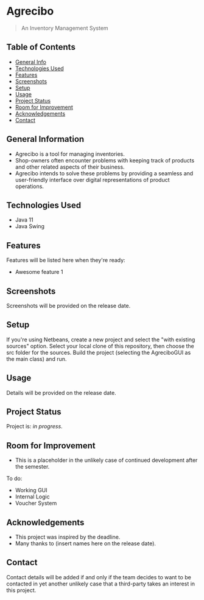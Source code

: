# Agrecibo
> An Inventory Management System

## Table of Contents
* [General Info](#general-information)
* [Technologies Used](#technologies-used)
* [Features](#features)
* [Screenshots](#screenshots)
* [Setup](#setup)
* [Usage](#usage)
* [Project Status](#project-status)
* [Room for Improvement](#room-for-improvement)
* [Acknowledgements](#acknowledgements)
* [Contact](#contact)


## General Information
- Agrecibo is a tool for managing inventories.
- Shop-owners often encounter problems with keeping track of products and other related aspects of their business.
- Agrecibo intends to solve these problems by providing a seamless and user-friendly interface over digital representations of product operations.


## Technologies Used
- Java 11
- Java Swing


## Features
Features will be listed here when they're ready:
- Awesome feature 1


## Screenshots
Screenshots will be provided on the release date.


## Setup
If you're using Netbeans, create a new project and select the "with existing sources" option.
Select your local clone of this repository, then choose the src folder for the sources.
Build the project (selecting the AgreciboGUI as the main class) and run.


## Usage
Details will be provided on the release date.


## Project Status
Project is: _in progress_.


## Room for Improvement
- This is a placeholder in the unlikely case of continued development after the semester.

To do:
- Working GUI
- Internal Logic
- Voucher System


## Acknowledgements
- This project was inspired by the deadline.
- Many thanks to (insert names here on the release date).


## Contact
Contact details will be added if and only if the team decides to want to be contacted in yet another unlikely case that a third-party takes an interest in this project.
